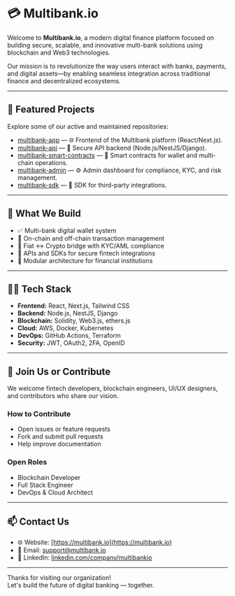 # 💳 Multibank.io

Welcome to **Multibank.io**, a modern digital finance platform focused on building secure, scalable, and innovative multi-bank solutions using blockchain and Web3 technologies.

Our mission is to revolutionize the way users interact with banks, payments, and digital assets—by enabling seamless integration across traditional finance and decentralized ecosystems.

---

## 🚀 Featured Projects

Explore some of our active and maintained repositories:

- [multibank-app](https://github.com/Multibank-io/multibank-app) — 🌐 Frontend of the Multibank platform (React/Next.js).
- [multibank-api](https://github.com/Multibank-io/multibank-api) — 🔐 Secure API backend (Node.js/NestJS/Django).
- [multibank-smart-contracts](https://github.com/Multibank-io/multibank-smart-contracts) — 📄 Smart contracts for wallet and multi-chain operations.
- [multibank-admin](https://github.com/Multibank-io/multibank-admin) — ⚙️ Admin dashboard for compliance, KYC, and risk management.
- [multibank-sdk](https://github.com/Multibank-io/multibank-sdk) — 🧰 SDK for third-party integrations.

---

## 🏦 What We Build

- ✅ Multi-bank digital wallet system
- 🔐 On-chain and off-chain transaction management
- 💱 Fiat ↔ Crypto bridge with KYC/AML compliance
- 📲 APIs and SDKs for secure fintech integrations
- 🧩 Modular architecture for financial institutions

---

## 👨‍💻 Tech Stack

- **Frontend:** React, Next.js, Tailwind CSS
- **Backend:** Node.js, NestJS, Django
- **Blockchain:** Solidity, Web3.js, ethers.js
- **Cloud:** AWS, Docker, Kubernetes
- **DevOps:** GitHub Actions, Terraform
- **Security:** JWT, OAuth2, 2FA, OpenID

---

## 👥 Join Us or Contribute

We welcome fintech developers, blockchain engineers, UI/UX designers, and contributors who share our vision.

### How to Contribute
- Open issues or feature requests
- Fork and submit pull requests
- Help improve documentation

### Open Roles
- Blockchain Developer
- Full Stack Engineer
- DevOps & Cloud Architect

---

## 📫 Contact Us

- 🌐 Website: [https://multibank.io](https://multibank.io)
- 📧 Email: support@multibank.io
- 💼 LinkedIn: [linkedin.com/company/multibankio](https://linkedin.com/company/multibankio)

---

Thanks for visiting our organization!  
Let's build the future of digital banking — together.

